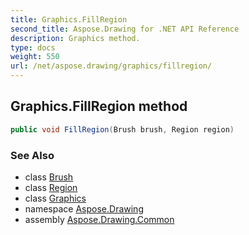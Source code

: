 ```yaml
---
title: Graphics.FillRegion
second_title: Aspose.Drawing for .NET API Reference
description: Graphics method. 
type: docs
weight: 550
url: /net/aspose.drawing/graphics/fillregion/
---
```

## Graphics.FillRegion method

```csharp
public void FillRegion(Brush brush, Region region)
```

### See Also

* class [Brush](../../brush/)
* class [Region](../../region/)
* class [Graphics](../)
* namespace [Aspose.Drawing](../../graphics/)
* assembly [Aspose.Drawing.Common](../../../)


